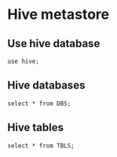 # Hive metastore

## Use hive database
```
use hive;
```

## Hive databases
```
select * from DBS;
```

## Hive tables
```
select * from TBLS;
```
